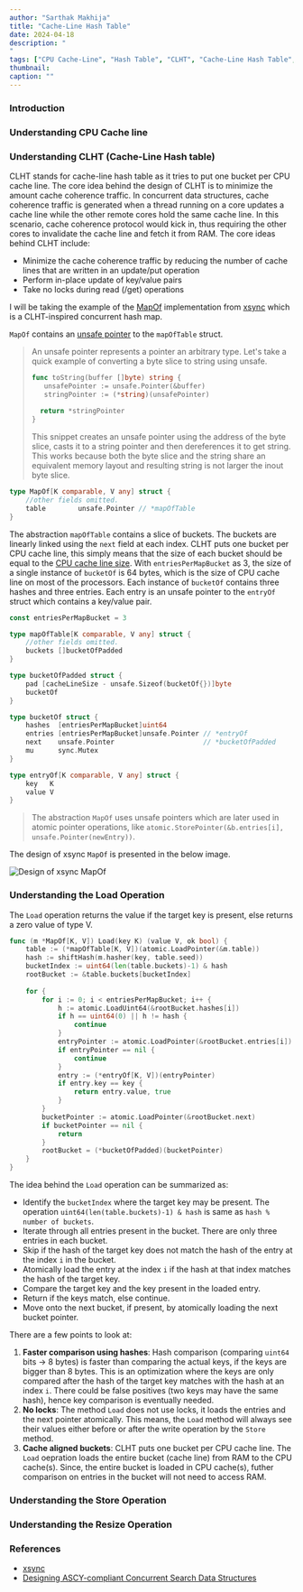 ```yaml
---
author: "Sarthak Makhija"
title: "Cache-Line Hash Table"
date: 2024-04-18
description: "
"
tags: ["CPU Cache-Line", "Hash Table", "CLHT", "Cache-Line Hash Table", "Xsync"]
thumbnail: 
caption: ""
---
```


### Introduction

### Understanding CPU Cache line

### Understanding CLHT (Cache-Line Hash table)

CLHT stands for cache-line hash table as it tries to put one bucket per CPU cache line. The core idea behind the design of CLHT is to minimize the amount cache coherence
traffic. In concurrent data structures, cache coherence traffic is generated when a thread running on a core updates a cache line while the other remote 
cores hold the same cache line. In this scenario, cache coherence protocol would kick in, thus requiring the other cores to invalidate the cache line and fetch it from
RAM. The core ideas behind CLHT include:
- Minimize the cache coherence traffic by reducing the number of cache lines that are written in an update/put operation
- Perform in-place update of key/value pairs
- Take no locks during read (/get) operations

I will be taking the example of the [MapOf](https://github.com/puzpuzpuz/xsync/blob/main/mapof.go) implementation from [xsync](https://github.com/puzpuzpuz/xsync/) which is a CLHT-inspired 
concurrent hash map.

`MapOf` contains an [unsafe pointer](https://pkg.go.dev/unsafe#Pointer) to the `mapOfTable` struct. 

> An unsafe pointer represents a pointer an arbitrary type. 
> Let's take a quick example of converting a byte slice to string using unsafe.
> ```go
> func toString(buffer []byte) string {
>    unsafePointer := unsafe.Pointer(&buffer)
>    stringPointer := (*string)(unsafePointer)
>    
>	return *stringPointer
>}
> ```
>
> This snippet creates an unsafe pointer using the address of the byte slice, casts it to a string pointer and then dereferences it to get string. This works because 
> both the byte slice and the string share an equivalent memory layout and resulting string is not larger the inout byte slice. 

```go
type MapOf[K comparable, V any] struct {
	//other fields omitted.
	table        unsafe.Pointer // *mapOfTable
}
```

The abstraction `mapOfTable` contains a slice of buckets. The buckets are linearly linked using the `next` field at each index. CLHT puts one bucket per CPU cache line,
this simply means that the size of each bucket should be equal to the [CPU cache line size](https://docs.rs/crossbeam-utils/latest/crossbeam_utils/struct.CachePadded.html).
With `entriesPerMapBucket` as 3, the size of a single instance of `bucketOf` is 64 bytes, which is the size of CPU cache line on most of the processors. 
Each instance of `bucketOf` contains three hashes and three entries. Each entry is an unsafe pointer to the `entryOf` struct which contains a key/value pair.

```go
const entriesPerMapBucket = 3

type mapOfTable[K comparable, V any] struct {
    //other fields omitted.
	buckets []bucketOfPadded
}

type bucketOfPadded struct {
    pad [cacheLineSize - unsafe.Sizeof(bucketOf{})]byte
    bucketOf
}

type bucketOf struct {
    hashes  [entriesPerMapBucket]uint64
    entries [entriesPerMapBucket]unsafe.Pointer // *entryOf
    next    unsafe.Pointer                      // *bucketOfPadded
    mu      sync.Mutex
}

type entryOf[K comparable, V any] struct {
    key   K
    value V
}
```

> The abstraction `MapOf` uses unsafe pointers which are later used in atomic pointer operations, like `atomic.StorePointer(&b.entries[i], unsafe.Pointer(newEntry))`.

The design of xsync `MapOf` is presented in the below image.

<div class="align-center-exclude-width-change">
    <img src="/xsync.png" alt="Design of xsync MapOf"/>
</div>


### Understanding the Load Operation

The `Load` operation returns the value if the target key is present, else returns a zero value of type V.

```go
func (m *MapOf[K, V]) Load(key K) (value V, ok bool) {
	table := (*mapOfTable[K, V])(atomic.LoadPointer(&m.table))
	hash := shiftHash(m.hasher(key, table.seed))
	bucketIndex := uint64(len(table.buckets)-1) & hash
	rootBucket := &table.buckets[bucketIndex]
	
	for {
		for i := 0; i < entriesPerMapBucket; i++ {
			h := atomic.LoadUint64(&rootBucket.hashes[i])
			if h == uint64(0) || h != hash {
				continue
			}
			entryPointer := atomic.LoadPointer(&rootBucket.entries[i])
			if entryPointer == nil {
				continue
			}
			entry := (*entryOf[K, V])(entryPointer)
			if entry.key == key {
				return entry.value, true
			}
		}
		bucketPointer := atomic.LoadPointer(&rootBucket.next)
		if bucketPointer == nil {
			return
		}
		rootBucket = (*bucketOfPadded)(bucketPointer)
	}
}
```

The idea behind the `Load` operation can be summarized as:

- Identify the `bucketIndex` where the target key may be present. The operation `uint64(len(table.buckets)-1) & hash` is same as `hash % number of buckets`.
- Iterate through all entries present in the bucket. There are only three entries in each bucket.
- Skip if the hash of the target key does not match the hash of the entry at the index `i` in the bucket.
- Atomically load the entry at the index `i` if the hash at that index matches the hash of the target key.
- Compare the target key and the key present in the loaded entry.
- Return if the keys match, else continue.
- Move onto the next bucket, if present, by atomically loading the next bucket pointer.

There are a few points to look at:

1. **Faster comparison using hashes**: Hash comparison (comparing `uint64` bits -> 8 bytes) is faster than comparing the actual keys, if the keys are bigger than 8 bytes. 
This is an optimization where the keys are only compared after the hash of the target key matches with the hash at an index `i`. There could be false positives (two keys may have the same hash), hence key comparison is eventually needed.
2. **No locks**: The method `Load` does not use locks, it loads the entries and the next pointer atomically. This means, the `Load` method will always see their
values either before or after the write operation by the `Store` method.
3. **Cache aligned buckets**: CLHT puts one bucket per CPU cache line. The `Load` oepration loads the entire bucket (cache line) from RAM to the CPU cache(s). Since, the
entire bucket is loaded in CPU cache(s), futher comparison on entries in the bucket will not need to access RAM.

### Understanding the Store Operation


### Understanding the Resize Operation

### References

- [xsync](https://github.com/puzpuzpuz/xsync)
- [Designing ASCY-compliant Concurrent Search Data Structures](https://infoscience.epfl.ch/record/203822)
